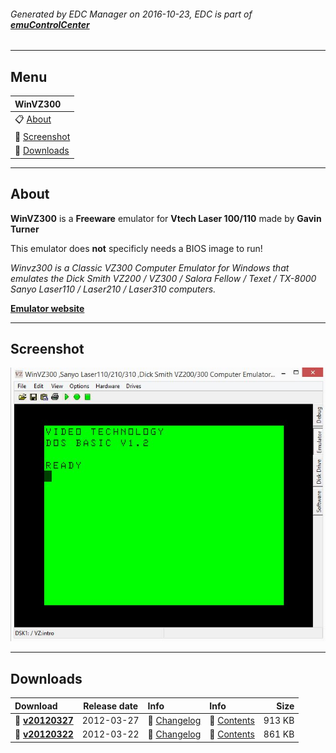 ###### Generated by EDC Manager on 2016-10-23, EDC is part of [**emuControlCenter**](https://github.com/PhoenixInteractiveNL/emuControlCenter/wiki)
***
## Menu
| **WinVZ300** |
|:---------|
| :clipboard: [About](#about) |
| :sunrise: [Screenshot](#screenshot) |
| :floppy_disk: [Downloads](#downloads) |
***
## About
**WinVZ300** is a **Freeware** emulator for **Vtech Laser 100/110** made by **Gavin Turner**

This emulator does **not** specificly needs a BIOS image to run!

_Winvz300 is a Classic VZ300 Computer Emulator for Windows that emulates the Dick Smith VZ200 / VZ300 / Salora Fellow / Texet / TX-8000 Sanyo Laser110 / Laser210 / Laser310 computers._

[**Emulator website**](http://emutopia.com/vzalive.bluebilby.com/winvz300/)
***
## Screenshot
![](https://raw.githubusercontent.com/PhoenixInteractiveNL/edc-masterhook/master/downloadhooks/winvz300/winvz300_screen.jpg)
***
## Downloads
| Download | Release date  | Info       | Info       | Size       |
|:---------|:-------------:|:-----------|:-----------|-----------:|
| :floppy_disk: [**v20120327**](https://github.com/PhoenixInteractiveNL/edc-repo0002/raw/master/winvz300/20120327.7z) | 2012-03-27 | :page_facing_up: [Changelog](https://github.com/PhoenixInteractiveNL/edc-repo0002/blob/master/winvz300/20120327_changelog.txt) | :mag_right: [Contents](https://github.com/PhoenixInteractiveNL/edc-repo0002/blob/master/winvz300/20120327_contents.txt) | 913 KB |
| :floppy_disk: [**v20120322**](https://github.com/PhoenixInteractiveNL/edc-repo0002/raw/master/winvz300/20120322.7z) | 2012-03-22 | :page_facing_up: [Changelog](https://github.com/PhoenixInteractiveNL/edc-repo0002/blob/master/winvz300/20120322_changelog.txt) | :mag_right: [Contents](https://github.com/PhoenixInteractiveNL/edc-repo0002/blob/master/winvz300/20120322_contents.txt) | 861 KB |
